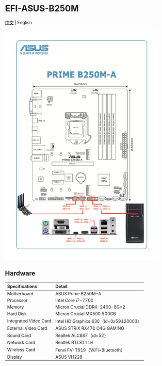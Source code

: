 EFI-ASUS-B250M
========


[中文](README.md) | English


<img title="USBmap" src="Docs/USBmap.png" alt="USBmap" data-align="center">


## Hardware

| Specifications        | Detail                                 |
| :-------------------- | :------------------------------------- |
| Motherboard           | ASUS Prime B250M-A                     |
| Processor             | Intel Core i7-7700                     |
| Memory                | Micron Crucial DDR4-2400-8G*2          |
| Hard Disk             | Micron Crucial MX500 500GB             |
| Integrated Video Card | Intel HD Graphics 630（id=0x59120003）  |
| External Video Card   | ASUS STRIX RX470 O4G GAMING            |
| Sound Card            | Realtek ALC887（id=52）                 |
| Network Card          | Realtek RTL8111H                       |
| Wireless Card         | Fenvi FV-T919（WiFi+Bluetooth）         |   
| Display               | ASUS VH228                             |
